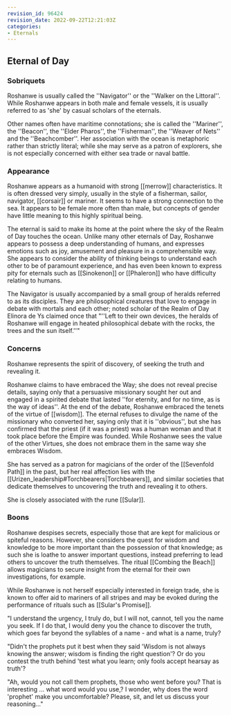 ```yaml
---
revision_id: 96424
revision_date: 2022-09-22T12:21:03Z
categories:
- Eternals
---
```



## Eternal of Day
### Sobriquets
Roshanwe is usually called the ''Navigator'' or the ''Walker on the Littoral''. While Roshanwe appears in both male and female vessels, it is usually referred to as 'she' by casual scholars of the eternals.

Other names often have maritime connotations; she is called the ''Mariner'', the ''Beacon'', the ''Elder Pharos'', the ''Fisherman'', the ''Weaver of Nets'' and the ''Beachcomber''. Her association with the ocean is metaphoric rather than strictly literal; while she may serve as a patron of explorers, she is not especially concerned with either sea trade or naval battle.

### Appearance
Roshanwe appears as a humanoid with strong [[merrow]] characteristics. It is often dressed very simply, usually in the style of a fisherman, sailor, navigator, [[corsair]] or mariner. It seems to have a strong connection to the sea. It appears to be female more often than male, but concepts of gender have little meaning to this highly spiritual being. 

The eternal is said to make its home at the point where the sky of the Realm of Day touches the ocean. Unlike many other eternals of Day, Roshanwe appears to possess a deep understanding of humans, and expresses emotions such as joy, amusement and pleasure in a comprehensible way. She appears to consider the ability of thinking beings to understand each other to be of paramount experience, and has even been known to express pity for eternals such as [[Sinokenon]] or [[Phaleron]] who have difficulty relating to humans.

The Navigator is usually accompanied by a small group of heralds referred to as its disciples. They are philosophical creatures that love to engage in debate with mortals and each other; noted scholar of the Realm of Day Elinora de Ys claimed once that "''Left to their own devices, the heralds of Roshanwe will engage in heated philosophical debate with the rocks, the trees and the sun itself.''"

### Concerns
Roshanwe represents the spirit of discovery, of seeking the truth and revealing it.

Roshanwe claims to have embraced the Way; she does not reveal precise details, saying only that a persuasive missionary sought her out and engaged in a spirited debate that lasted ''for eternity, and for no time, as is the way of ideas''. At the end of the debate, Roshanwe embraced the tenets of the virtue of [[wisdom]]. The eternal refuses to divulge the name of the missionary who converted her, saying only that it is ''obvious'', but she has confirmed that the priest (if it was a priest) was a human woman and that it took place before the Empire was founded. While Roshanwe sees the value of the other Virtues, she does not embrace them in the same way she embraces Wisdom.

She has served as a patron for magicians of the order of the [[Sevenfold Path]] in the past, but her real affection lies with the [[Urizen_leadership#Torchbearers|Torchbearers]], and similar societies that dedicate themselves to uncovering the truth and revealing it to others.

She is closely associated with the rune [[Sular]].

### Boons
Roshanwe despises secrets, especially those that are kept for malicious or spiteful reasons. However, she considers the quest for wisdom and knowledge to be more important than the possession of that knowledge; as such she is loathe to answer important questions, instead preferring to lead others to uncover the truth themselves. The ritual [[Combing the Beach]] allows magicians to secure insight from the eternal for their own investigations, for example.

While Roshanwe is not herself especially interested in foreign trade, she is known to offer aid to mariners of all stripes and may be evoked during the performance of rituals such as [[Sular's Promise]].

"I understand the urgency, I truly do, but I will not, cannot, tell you the name you seek. If I do that, I would deny you the chance to discover the truth, which goes far beyond the syllables of a name - and what is a name, truly?

"Didn't the prophets put it best when they said 'Wisdom is not always knowing the answer; wisdom is finding the right question'? Or do you contest the truth behind 'test what you learn; only fools accept hearsay as truth'?

"Ah, would you not call them prophets, those who went before you? That is interesting ... what word would you use,? I wonder, why does the word 'prophet' make you uncomfortable? Please, sit, and let us discuss your reasoning..."

